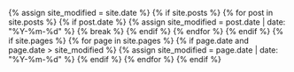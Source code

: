 {% assign site_modified = site.date %}
{% if site.posts %}
    {% for post in site.posts %}
        {% if post.date %}
            {% assign site_modified = post.date | date: "%Y-%m-%d" %}
            {% break %}
        {% endif %}
    {% endfor %}
{% endif %}
{% if site.pages %}
    {% for page in site.pages %}
        {% if page.date and page.date > site_modified %}
            {% assign site_modified = page.date | date: "%Y-%m-%d" %}
        {% endif %}
    {% endfor %}
{% endif %}
<script type="application/ld+json">
    {
        "@context": "http://schema.org",
        "@type": "WebSite",
        {% if site.name %}"name": "{{ site.name }}",{% endif %}
        {% if site.description %}"description": "{{ site.description }}",{% endif %}
        {% if site.url %}"url": "{{ site.url }}",{% endif %}
        {% if site.author %}"author": 
            {
                "@type": "Person",
                "name": "{{ site.author }}"
            },{% endif %}
        {% if site.date %}"dateCreated": "{{ site.date }}",{% endif %}
        "dateModified": "{{ site_modified }}"
    }
</script>
<script type="application/ld+json">
    {
        "@context": "http://schema.org",
        "@type": "{% if page.type %}{{ page.type }}{% elsif page.is_post %}BlogPosting{% else %}WebPage{% endif %}",
        {% if page.title %}"name": "{{ page.title }}",{% endif %}
        {% if page.description %}"description": "{{ page.description }}",{% endif %}
        {% if page.author or site.author %}"author": 
            {
                "@type": "Person",
                "name": "{% if page.author %}{{ page.author }}{% else %}{{ site.author }}{% endif %}"
            },{% endif %}
        {% if page.date %}"dateCreated": "{{ page.date }}",{% endif %}
        {% if page.breadcrumbs %}"breadcrumb":
            {
                "@type": "BreadcrumbList",
                "itemListElement": [{% for breadcrumb in page.breadcrumbs %}
                    {
                        "@type": "ListItem",
                        "position": {{ forloop.index }},
                        "item": {
                            "@type": "{% if breadcrumb.type %}{{ breadcrumb.type }}{% else %}WebPage{% endif %}",
                            "@id": "{{ site.url }}{{ breadcrumb.url }}",
                            "name": "{{ breadcrumb.title }}"
                        }
                    }{% unless forloop.last %},{% endunless %}
                {% endfor %}]
            },{% endif %}
        "url": "{{ site.url }}{{ page.url }}"
    }
</script>
